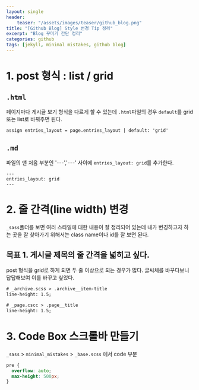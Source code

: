 ```yaml
---
layout: single
header:
    teaser: "/assets/images/teaser/github_blog.png"
title: "[Github Blog] Style 변경 Tip 정리"
excerpt: "Blog 꾸미기 간단 정리"
categories: github
tags: [jekyll, minimal mistakes, github blog]
---
```


# 1. post 형식 : list / grid

## `.html`
페이지마다 게시글 보기 형식을 다르게 할 수 있는데 `.html`파일의 경우 `default`를 grid 또는 list로 바꿔주면 된다. 

```html
assign entries_layout = page.entries_layout | default: 'grid'
```

## `.md`
파일의 맨 처음 부분인 '---','---' 사이에 `entries_layout: grid`를 추가한다.

```
---
entries_layout: grid
---
```


# 2. 줄 간격(line width) 변경 
`_sass`폴더를 보면 여러 스타일에 대한 내용이 잘 정리되어 있는데 내가 변경하고자 하는 곳을 잘 찾아가기 위해서는 class name이나 id를 잘 보면 된다.

## 목표 1. 게시글 제목의 줄 간격을 넓히고 싶다. 
post 형식을 grid로 하게 되면 두 줄 이상으로 되는 경우가 많다. 글씨체를 바꾸다보니 답답해보여 이를 바꾸고 싶었다.

```html
# _archive.scss > .archive__item-title
line-height: 1.5;

# _page.cscc > .page__title
line-height: 1.5;
```


# 3. Code Box 스크롤바 만들기
`_sass` > `minimal_mistakes` > `_base.scss` 에서 code 부분

```css
pre {
  overflow: auto;
  max-height: 500px;
}
```


